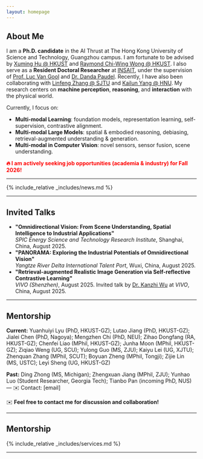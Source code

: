 ```yaml
---
layout: homepage
---
```


## About Me
I am a **Ph.D. candidate** in the AI Thrust at The Hong Kong University of Science and Technology, Guangzhou campus. I am fortunate to be advised by [Xuming Hu @ HKUST](https://xuminghu.github.io/) and [Raymond Chi-Wing Wong @ HKUST](https://www.cse.ust.hk/~raywong/). I also serve as a **Resident Doctoral Researcher** at [INSAIT](https://insait.ai/), under the supervision of [Prof. Luc Van Gool](https://insait.ai/prof-luc-van-gool/) and [Dr. Danda Paudel](https://insait.ai/dr-danda-paudel/). Recently, I have also been collaborating with [Linfeng Zhang @ SJTU](http://www.zhanglinfeng.tech/) and [Kailun Yang @ HNU](https://www.yangkailun.com/). My research centers on **machine perception**, **reasoning**, and **interaction** with the physical world.

Currently, I focus on:
- **Multi-modal Learning**: foundation models, representation learning, self-supervision, contrastive alignment.
- **Multi-modal Large Models**: spatial & embodied reasoning, debiasing, retrieval-augmented understanding & generation.
- **Multi-modal in Computer Vision**: novel sensors, sensor fusion, scene understanding.

<span style="color:red; font-weight:bold">🔥 I am actively seeking job opportunities (academia & industry) for Fall 2026!</span>

---
{% include_relative _includes/news.md %}

---

## Invited Talks
- **"Omnidirectional Vision: From Scene Understanding, Spatial Intelligence to Industrial Applications"**  
  *SPIC Energy Science and Technology Research Institute*, Shanghai, China, August 2025.
- **"PANORAMA: Exploring the Industrial Potentials of Omnidirectional Vision"**  
  *Yangtze River Delta International Talent Port*, Wuxi, China, August 2025.
- **"Retrieval-augmented Realistic Image Generation via Self-reflective Contrastive Learning"**  
  *VIVO (Shenzhen)*, August 2025. Invited talk by [Dr. Kanzhi Wu](https://scholar.google.com.hk/citations?user=N0WHQ2wAAAAJ&hl=zh-CN&oi=ao) at *VIVO*, China, August 2025.

---

## Mentorship
**Current:** Yuanhuiyi Lyu (PhD, HKUST-GZ); Lutao Jiang (PhD, HKUST-GZ); Jialei Chen (PhD, Nagoya); Mengzhen Chi (PhD, NEU); Zihao Dongfang (RA, HKUST-GZ); Chenfei Liao (MPhil, HKUST-GZ); Junha Moon (MPhil, HKUST-GZ); Ziqiao Weng (UG, SCU); Yulong Guo (MS, ZJU); Kaiyu Lei (UG, XJTU); Zhenquan Zhang (MPhil, SCUT); Boyuan Zheng (MPhil, Tongji); Zijie Lin (MS, USTC); Leyi Sheng (UG, HKUST-GZ)

**Past:** Ding Zhong (MS, Michigan); Zhengxuan Jiang (MPhil, ZJU); Yunhao Luo (Student Researcher, Georgia Tech); Tianbo Pan (incoming PhD, NUS) — ✉️ Contact: [email]

✉️ <strong>Feel free to contact me for discussion and collaboration!</strong>

---

## Mentorship
{% include_relative _includes/services.md %}

---

<script type='text/javascript' id='clustrmaps' src='//cdn.clustrmaps.com/map_v2.js?cl=080808&w=a&t=tt&d=zrl7WjzBxF_qKC05N5OneNhjFigQ9jPab4GJHSWvjkI&co=ffffff&cmo=3acc3a&cmn=ff5353&ct=808080'></script>
